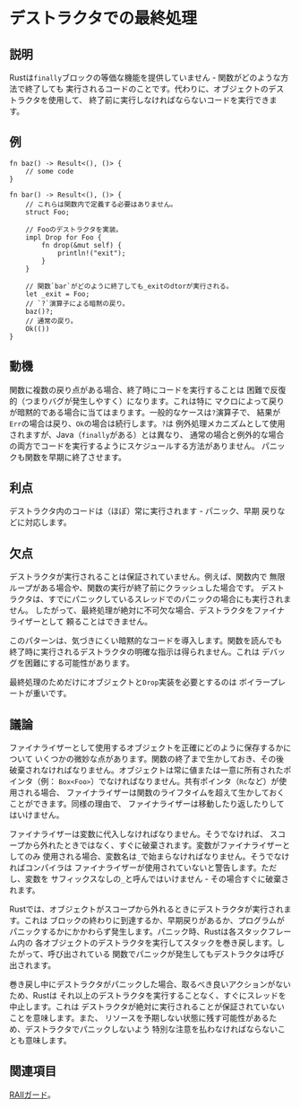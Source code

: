# デストラクタでの最終処理

## 説明

Rustは`finally`ブロックの等価な機能を提供していません -
関数がどのような方法で終了しても
実行されるコードのことです。代わりに、オブジェクトのデストラクタを使用して、
終了前に実行しなければならないコードを実行できます。

## 例

```rust,ignore
fn baz() -> Result<(), ()> {
    // some code
}

fn bar() -> Result<(), ()> {
    // これらは関数内で定義する必要はありません。
    struct Foo;

    // Fooのデストラクタを実装。
    impl Drop for Foo {
        fn drop(&mut self) {
            println!("exit");
        }
    }

    // 関数`bar`がどのように終了しても_exitのdtorが実行される。
    let _exit = Foo;
    // `?`演算子による暗黙の戻り。
    baz()?;
    // 通常の戻り。
    Ok(())
}
```

## 動機

関数に複数の戻り点がある場合、終了時にコードを実行することは
困難で反復的（つまりバグが発生しやすく）になります。これは特に
マクロによって戻りが暗黙的である場合に当てはまります。一般的なケースは`?`演算子で、
結果が`Err`の場合は戻り、`Ok`の場合は続行します。`?`は
例外処理メカニズムとして使用されますが、Java（`finally`がある）とは異なり、
通常の場合と例外的な場合の両方でコードを実行するようにスケジュールする方法がありません。
パニックも関数を早期に終了させます。

## 利点

デストラクタ内のコードは（ほぼ）常に実行されます - パニック、早期
戻りなどに対応します。

## 欠点

デストラクタが実行されることは保証されていません。例えば、関数内で
無限ループがある場合や、関数の実行が終了前にクラッシュした場合です。
デストラクタは、すでにパニックしているスレッドでのパニックの場合にも実行されません。
したがって、最終処理が絶対に不可欠な場合、デストラクタをファイナライザーとして
頼ることはできません。

このパターンは、気づきにくい暗黙的なコードを導入します。関数を読んでも
終了時に実行されるデストラクタの明確な指示は得られません。これは
デバッグを困難にする可能性があります。

最終処理のためだけにオブジェクトと`Drop`実装を必要とするのは
ボイラープレートが重いです。

## 議論

ファイナライザーとして使用するオブジェクトを正確にどのように保存するかについて
いくつかの微妙な点があります。関数の終了まで生かしておき、その後
破棄されなければなりません。オブジェクトは常に値または一意に所有されたポインタ（例：
`Box<Foo>`）でなければなりません。共有ポインタ（`Rc`など）が使用される場合、
ファイナライザーは関数のライフタイムを超えて生かしておくことができます。同様の理由で、
ファイナライザーは移動したり返したりしてはいけません。

ファイナライザーは変数に代入しなければなりません。そうでなければ、
スコープから外れたときではなく、すぐに破棄されます。変数がファイナライザーとしてのみ
使用される場合、変数名は`_`で始まらなければなりません。そうでなければコンパイラは
ファイナライザーが使用されていないと警告します。ただし、変数を
サフィックスなしの`_`と呼んではいけません - その場合すぐに破棄されます。

Rustでは、オブジェクトがスコープから外れるときにデストラクタが実行されます。これは
ブロックの終わりに到達するか、早期戻りがあるか、プログラムが
パニックするかにかかわらず発生します。パニック時、Rustは各スタックフレーム内の
各オブジェクトのデストラクタを実行してスタックを巻き戻します。したがって、呼び出されている
関数でパニックが発生してもデストラクタは呼び出されます。

巻き戻し中にデストラクタがパニックした場合、取るべき良いアクションがないため、Rustは
それ以上のデストラクタを実行することなく、すぐにスレッドを中止します。これは
デストラクタが絶対に実行されることが保証されていないことを意味します。また、
リソースを予期しない状態に残す可能性があるため、デストラクタでパニックしないよう
特別な注意を払わなければならないことも意味します。

## 関連項目

[RAIIガード](../patterns/behavioural/RAII.md)。

